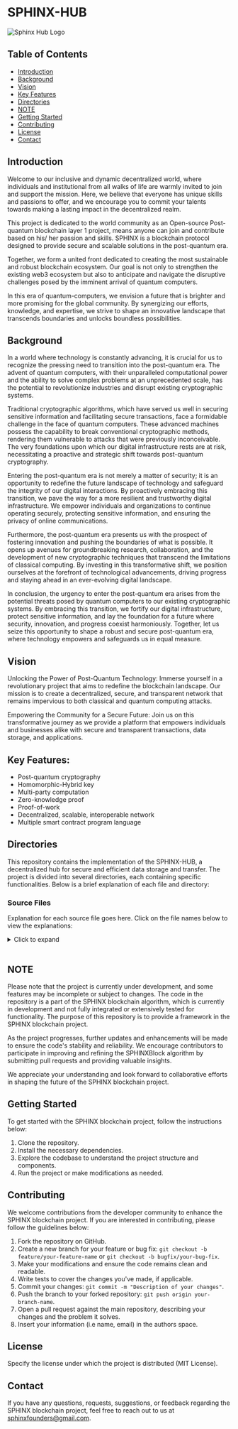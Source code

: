 # SPHINX-HUB

![Sphinx Hub Logo](https://github.com/SPHINX-HUB-ORG/SPHINX-HUB/blob/main/asset/logo3-01.jpg)

## Table of Contents

- [Introduction](#introduction)
- [Background](#background)
- [Vision](#vision)
- [Key Features](#key-features)
- [Directories](#directories)
- [NOTE](#note)
- [Getting Started](#getting-started)
- [Contributing](#contributing)
- [License](#license)
- [Contact](#contact)

## Introduction

Welcome to our inclusive and dynamic decentralized world, where individuals and institutional from all walks of life are warmly invited to join and support the mission. Here, we believe that everyone has unique skills and passions to offer, and we encourage you to commit your talents towards making a lasting impact in the decentralized realm.

This project is dedicated to the world community as an Open-source Post-quantum blockchain layer 1 project, means anyone can join and contribute based on his/ her passion and skills. SPHINX is a blockchain protocol designed to provide secure and scalable solutions in the post-quantum era.

Together, we form a united front dedicated to creating the most sustainable and robust blockchain ecosystem. Our goal is not only to strengthen the existing web3 ecosystem but also to anticipate and navigate the disruptive challenges posed by the imminent arrival of quantum computers.

In this era of quantum-computers, we envision a future that is brighter and more promising for the global community. By synergizing our efforts, knowledge, and expertise, we strive to shape an innovative landscape that transcends boundaries and unlocks boundless possibilities.

## Background

In a world where technology is constantly advancing, it is crucial for us to recognize the pressing need to transition into the post-quantum era. The advent of quantum computers, with their unparalleled computational power and the ability to solve complex problems at an unprecedented scale, has the potential to revolutionize industries and disrupt existing cryptographic systems.

Traditional cryptographic algorithms, which have served us well in securing sensitive information and facilitating secure transactions, face a formidable challenge in the face of quantum computers. These advanced machines possess the capability to break conventional cryptographic methods, rendering them vulnerable to attacks that were previously inconceivable. The very foundations upon which our digital infrastructure rests are at risk, necessitating a proactive and strategic shift towards post-quantum cryptography.

Entering the post-quantum era is not merely a matter of security; it is an opportunity to redefine the future landscape of technology and safeguard the integrity of our digital interactions. By proactively embracing this transition, we pave the way for a more resilient and trustworthy digital infrastructure. We empower individuals and organizations to continue operating securely, protecting sensitive information, and ensuring the privacy of online communications.

Furthermore, the post-quantum era presents us with the prospect of fostering innovation and pushing the boundaries of what is possible. It opens up avenues for groundbreaking research, collaboration, and the development of new cryptographic techniques that transcend the limitations of classical computing. By investing in this transformative shift, we position ourselves at the forefront of technological advancements, driving progress and staying ahead in an ever-evolving digital landscape.

In conclusion, the urgency to enter the post-quantum era arises from the potential threats posed by quantum computers to our existing cryptographic systems. By embracing this transition, we fortify our digital infrastructure, protect sensitive information, and lay the foundation for a future where security, innovation, and progress coexist harmoniously. Together, let us seize this opportunity to shape a robust and secure post-quantum era, where technology empowers and safeguards us in equal measure.

## Vision

Unlocking the Power of Post-Quantum Technology:
Immerse yourself in a revolutionary project that aims to redefine the blockchain landscape. Our mission is to create a decentralized, secure, and transparent network that remains impervious to both classical and quantum computing attacks.

Empowering the Community for a Secure Future:
Join us on this transformative journey as we provide a platform that empowers individuals and businesses alike with secure and transparent transactions, data storage, and applications.

## Key Features:
- Post-quantum cryptography
- Homomorphic-Hybrid key
- Multi-party computation
- Zero-knowledge proof
- Proof-of-work
- Decentralized, scalable, interoperable network
- Multiple smart contract program language

## Directories

This repository contains the implementation of the SPHINX-HUB, a decentralized hub for secure and efficient data storage and transfer. The project is divided into several directories, each containing specific functionalities. Below is a brief explanation of each file and directory:

### Source Files

Explanation for each source file goes here. Click on the file names below to view the explanations:

<details>
<summary>Click to expand</summary>
<br>

### 1. [Asset.cpp](https://github.com/SPHINX-HUB-ORG/SPHINX-HUB/blob/main/src/Asset.cpp)

1. Class $SPX - The Crypto Asset:
- Represents a cryptocurrency asset with properties like id, name, and owner.
- It has functions to get and set the id, name, and owner.
- The buy function allows someone to buy this crypto asset by updating the ownership.

2. Class AssetManager - Managing Assets:
- Handles the management of SPX crypto assets, including issuance, transfers, and ownership changes.
- It has functions like buySPX, issueSPX, setOwner, and transferSPX.

3. Generating a Unique ID:
- The generateUniqueId function creates a unique ID for assets using cryptographic key pairs (hybrid keys).
- The generated ID is based on the asset's public key.

4. Paying Transaction Fee:
- The payTransactionFee function handles transaction fees for asset operations.
- It is called after asset-related operations to deduct transaction fees from the payer's account.

5. Finding an Asset:
- The findAsset function searches for an asset with a given ID in the blockchain data.
- It returns a pointer to the asset if found, otherwise, it returns nullptr.

6. Halving Block Reward:
- The halveBlockReward function is called when the halving threshold is reached (e.g., every 210,000 blocks).
- It reduces the block reward or token issuance rate by halving it.

7. Generating Transaction Data:
- The generateTransactionData function creates transaction data for storing on the blockchain.
- It creates a transaction with inputs and outputs and serializes it to JSON format.
- The transaction is then signed with a private key to generate a signature for verification.

8. Asset Management Parameters:
The class contains parameters like totalSupply, maxSupply, halvingThreshold, and blockReward.
These parameters define the total supply of assets, maximum supply (e.g., 50 million), halving threshold, and initial block reward.
  
### 2. [Block.cpp](https://github.com/SPHINX-HUB-ORG/SPHINX-HUB/blob/main/src/Block.cpp)

1. Constructor:
- There are two constructors for creating a Block object.
- The first constructor takes the previousHash of the previous block and initializes other member variables like blockHeight, nonce, and difficulty.
- The second constructor adds a version parameter to set the block's version.

2. Function addTransaction:
- This function is used to add a transaction to the block.
- It takes a transaction as a string and appends it to the transactions_ vector.

3. Function calculateBlockHash:
- This function calculates the hash of the entire block's data (excluding the signature) using the SPHINXHash::SPHINX_256 function.
- It concatenates previousHash_, timestamp_, and all the transactions in transactions_ to form the data.
- The resulting data is then hashed using the SPHINX_256 hash function, and the hash is returned.

4. Function calculateMerkleRoot:
- This function calculates the Merkle root hash of the transactions in the block using the SPHINXMerkleBlock::constructMerkleTree function.
- The constructMerkleTree function is called with the transactions_ vector, and the resulting Merkle root is returned.

5. Function signMerkleRoot:
- This function signs the provided Merkle root with the SPHINCS+ private key and stores the signature and Merkle root in the block.
- The signature_ is set using the SPHINXSign::sign_data function with the provided private key.
- The storedMerkleRoot_ is set with the input merkleRoot.

6. Function verifySignature:
- This function verifies the block's signature using the provided public key.
- It calculates the block hash using the calculateBlockHash function and then calls the SPHINXSign::verify_data function with the block hash, signature, and public key.
- Returns true if the signature is valid, otherwise false.

7. Function verifyMerkleRoot:
- This function verifies the stored Merkle root with the given public key.
- It calls the merkleBlock.verifyMerkleRoot function with the storedMerkleRoot_ and transactions_.
- Returns true if the Merkle root is valid, otherwise false.

8. Function verifyBlock:
- This function verifies the entire block with the given public key by calling verifySignature and verifyMerkleRoot.
- Returns true if both the signature and Merkle root are valid, otherwise false.

9. Function mineBlock:
- This function is used to mine the block with the given difficulty.
- It attempts to find a valid block hash that meets the specified difficulty level (starting with leading zeros).
- It repeatedly increments the nonce_ value and recalculates the block hash until a valid hash is found.
- Once a valid hash is found, the function updates the UTXO (Unspent Transaction Outputs) set based on the transactions included in the block and returns true.
- If no valid hash is found, the function returns false.

10. Serialization and Deserialization Functions:
- Functions like toJson, fromJson, save, and load handle serialization and deserialization of the block data to/from JSON format and files.
Functions for Database Interaction:
- saveToDatabase and loadFromDatabase are used to save and load block data to/from a distributed database using the SPHINXDb::DistributedDb class.

11. Getter Functions:
- Various getter functions (e.g., getPreviousHash, getMerkleRoot, getSignature, etc.) are provided to access the private member variables of the Block class.
- These functions together form the core functionality of the SPHINXBlock::Block class, which is used to represent and manage individual blocks in a blockchain.

### 3. [Blockmanager.cpp](https://github.com/SPHINX-HUB-ORG/SPHINX-HUB/blob/main/src/BlockManager.cpp)

The Block Manager plays a pivotal role in the synchronization, validation, and storage of blocks. It handles incoming blocks from the network, ensures consensus rules are followed, and validates each block's transactions before incorporating them into the blockchain. Additionally, the Block Manager maintains the local copy of the blockchain, tracking the longest valid chain to maintain the network's consensus.

Within "BlockManager.cpp," you will find functions that facilitate block retrieval, storage, and organization. It coordinates with other components, such as the consensus mechanism and network communication, to ensure a coherent and consistent blockchain state across all nodes.

### 4. [Chain.cpp](https://github.com/SPHINX-HUB-ORG/SPHINX-HUB/blob/main/src/Chain.cpp)

Supports various operations like adding blocks, transferring funds between chains and shards, performing atomic swaps, and handling bridge transactions. Let's focus on the key functions and their purposes:

- addBlock: This function adds a new block to the blockchain. Before adding the block, it verifies the block's validity using a public key (SPHINXPubKey). If the block is valid, it is added to the chain.

- transferFromSidechain: This function transfers a block from a sidechain to the main chain. It first verifies the block's validity using a public key (SPHINXPubKey). If valid, the block is added to the main chain.

- handleBridgeTransaction: This function handles a bridge transaction, which involves transferring funds from one chain to another. It validates the transaction and, if valid, adds it to the target chain.

- performAtomicSwap: This function performs an atomic swap between the current chain and a target chain. Atomic swaps allow two parties to exchange assets atomically without the need for a trusted third party. The function verifies the validity of the transactions and balances before executing the swap.

- toJson and fromJson: These functions are used to convert the chain data to and from JSON format for storage and communication.

- getBalance and updateBalance: These functions manage the balances of addresses on the chain.

- createShard, joinShard, and transferToShard: These functions are used to create and manage shards, which are separate chains connected to the main chain.

- performShardAtomicSwap: This function performs an atomic swap between the current shard and a target shard.

The code is designed to be interoperable, meaning it supports interactions between different chains and shards through functions like transferFromSidechain, handleBridgeTransaction, and performShardAtomicSwap. It is also scalable as it supports the creation and management of multiple shards, allowing for better resource utilization and transaction processing.


### 5. [Chainmanager.cpp](https://github.com/SPHINX-HUB-ORG/SPHINX-HUB/blob/main/src/ChainManager.cpp)

The Chain Manager acts as the central hub for blockchain management, providing functionalities for chain synchronization, conflict resolution, and chain selection. It ensures that all nodes in the network have the most up-to-date and consistent view of the blockchain. When conflicts or forks occur, the Chain Manager applies consensus rules to determine the longest valid chain, resolving any discrepancies and maintaining the blockchain's single source of truth.

In "ChainManager.cpp," you will find code for handling incoming blocks from the network, verifying their validity, and incorporating them into the local blockchain. It coordinates with other components, such as the Block Manager and Consensus Mechanism, to achieve network-wide consensus and ensure the blockchain's security and integrity.

The proper functioning of "ChainManager.cpp" is crucial to the stability and trustworthiness of the SPHINX-HUB blockchain. It plays a pivotal role in maintaining a unified and consistent view of the blockchain across all nodes, supporting the network's decentralization and facilitating secure and transparent transactions.

### 6. [Checksum.cpp](https://github.com/SPHINX-HUB-ORG/SPHINX-HUB/blob/main/src/Checksum.cpp)

Checksum function inspiration from bitcoin.

1. Generating address:
SPHINX addresses are derived from a public key through a series of cryptographic transformations.
A checksum is added to the address to provide a way of verifying its validity.
The address includes both the public key and the checksum.


2. Address verification:
- When a user wants to send funds to a SPHINX address, the recipient provides the address to the sender.
- The sender uses the address to validate the checksum.
- The checksum is recalculated from the address (excluding the existing checksum), and it should match the original checksum provided by the recipient.
- If the checksums match, the sender can be confident that the address is valid and funds will be sent to the intended recipient.

3. Error prevention:
- If the address is mistyped or contains errors, the checksum verification will fail, preventing the sender from sending funds to an incorrect or non-existent address.
- This helps reduce the risk of funds being lost due to human error.


### 7. [Client_http.cpp](https://github.com/SPHINX-HUB-ORG/SPHINX-HUB/blob/main/src/Client_http.cpp)

1. Handling HTTP Requests:
- The file contains functions and classes that handle incoming HTTP requests from clients or other nodes in the network.
- These functions are responsible for processing the requests and generating appropriate responses.

2. Verifying Requests:
- The "Client_http.cpp" file might include mechanisms to verify the authenticity and integrity of incoming requests.
- This could involve checking digital signatures, validating data formats, and ensuring that the requests comply with the protocol's specifications.

3. Sending HTTP Responses:
- After processing incoming requests, the "Client_http.cpp" file would generate appropriate HTTP responses to be sent back to the requesting clients or nodes.
- Responses could include data, status codes, or error messages, depending on the nature of the request.

4.Interacting with Other Modules:
- "Client_http.cpp"interact with other modules within the blockchain system, such as the consensus mechanism, blockchain data storage, or transaction processing components.
- This interaction ensures that incoming requests are handled appropriately and that the blockchain operates smoothly.

5. Handling Errors and Exception Handling:
- The file contains error handling and exception management mechanisms to deal with unexpected situations gracefully.
Proper error handling is crucial to maintaining the stability and security of the blockchain system.

### 8. [Common.cpp](https://github.com/SPHINX-HUB-ORG/SPHINX-HUB/blob/main/src/Common.cpp)

1. Utility Functions:
- Contain utility functions that perform common operations frequently needed across the blockchain system.
Examples of utility functions might include cryptographic operations, string manipulation, data conversions, and timestamp handling.
Data Structures:

- Define common data structures or data types that are used in different parts of the codebase.
These data structures may include objects, data containers, or custom data types tailored to the specific needs of the blockchain.
Configuration and Constants:

- The file could handle configurations and constants that are used throughout the blockchain system.
This might include network parameters, consensus rules, default settings, and other constant values.
Error Handling and Logging:

- Contain error handling mechanisms and logging functionalities to help debug and troubleshoot issues within the blockchain.

2. Cross-Platform Compatibility:
- If the blockchain project aims for cross-platform compatibility, "Common.cpp" might include code that ensures the system behaves consistently across different platforms and environments.

3. Modularity and Code Reusability:
- The file contributes to the overall modularity and code reusability of the blockchain project by centralizing commonly used functions and data structures.

### 9. [Hash.hpp](https://github.com/SPHINX-HUB-ORG/SPHINX-HUB/blob/main/src/Hash.hpp)

1. Function Declarations:
- Declaration functions that implement the hash function utilizing SWIFFTX with a 256-bit digest size.
- Function declarations would specify the input parameters and return type of the hash function.

2. SWIFFTX Algorithm:
- SWIFFTX is a cryptographic hash function designed to offer security and performance.

3. Data Structures and Constants:
- The file could define any necessary data structures or constants used in the hash function's implementation.
This might include buffers, state variables, or predefined constants used in the SWIFFTX algorithm.

### 10.  [Key.cpp](https://github.com/SPHINX-HUB-ORG/SPHINX-HUB/blob/main/src/Key.cpp) & [Hybrid_key.cpp](https://github.com/SPHINX-HUB-ORG/SPHINX-HUB/blob/main/src/Hybrid_Key.cpp)

The `Key.cpp` and `Hybrid_Key.cpp` leverages Post-Quantum Public-key Encryption and Key-establishment Algorithms [Crystals-kyber](https://csrc.nist.gov/Projects/post-quantum-cryptography/post-quantum-cryptography-standardization/round-3-submissions) as round-3 post-quantum winners.

In the thrilling era of quantum computers, where we find ourselves in a `Super Position` between classical and quantum realms, the choice of a hybrid key exchange scheme combining curve448 and Kyber1024 holds immense significance. Let's explore why this combination is the perfect fit.

1. Embracing the Best of Both Worlds: `curve448`, a battle-tested and widely adopted algorithm, provides a solid foundation of proven security and efficient key generation. On the other hand, `Kyber1024` represents the cutting-edge of post-quantum cryptography, designed to resist attacks from powerful quantum computers. By combining these two exceptional algorithms, we enter a "Super Position" where we benefit from the strengths of both classical and quantum-resistant cryptography.

2. Inspiration from Tech Giants: The widespread adoption of `curve448` and `Kyber1024` by the larger tech community serves as our guiding light and inspiration. These algorithms have garnered trust and confidence from experts and industry leaders, paving the way for their integration into our hybrid scheme. By following in the footsteps of these role models, we embrace a solution that is not only innovative but also aligns with industry best practices.

In this era of immense technological possibilities, the combination of `curve448` and `Kyber1024` in a hybrid key exchange scheme symbolizes our readiness to face the challenges presented by quantum computing. It demonstrates our commitment to leverage the proven track record of `curve448` and the promising resilience of `Kyber1024`. Together, these algorithms empower us to navigate the quantum landscape with confidence, ensuring the security and longevity of our cryptographic systems.

**Description and logic**;
- `Curve448` given 224-bit security level
- `Kyber-1024` given (equal AES-256) mean 256-bit security level
If we `merged` them it means we will achieve security level nearly `480-bytes`, this not lightweight but more secured


**Functions**;

- The code defines a function called `performX448KeyExchange` that performs the `curve448` key exchange given a private key, public key, and a buffer to store the shared key.

- It defines a structure called `HybridKeypair`, which holds the merged key pair consisting of a `Kyber1024` key pair and and `curve448` key pair, as well as PKE key pair, and a random number generator.

- The function `generate_hybrid_keypair` generates a hybrid key pair by generating a `Kyber1024` key pair, an `curve448` key pair, and a PKE key pair using appropriate functions. It returns the generated hybrid key pair.

- The function `deriveMasterKeyAndChainCode` is used to derive a master private key and chain code from a given seed using the `HMAC-SHA512` function. It returns the `derived master private key` and `chain code` as a pair.

- There are several utility functions defined, such as `deriveKeyHMAC_SHA512` to derive a key using `HMAC-SHA512`, `hashSWIFFTX512` to calculate the `SWIFFTX-512` hash of data, and `generateRandomNonce` to generate a random nonce.

- The function `deriveKeyHKDF` derives a key using the `HKDF` (HMAC-based Key Derivation Function) algorithm with `SHA256` as the default hash function.

- The function hash calculates the `SWIFFTX-256` hash of a given input.

- The function `generateKeyPair` generates a random private key and calculates the corresponding public key by hashing the private key.

- The function `generateAddress` generates an address from a given public key by hashing the public key and taking the first 20 bytes of the hash.

- The function `requestDigitalSignatur`e requests a digital signature for a given data using the provided hybrid key pair.

- The functions `encryptMessage` and `decryptMessage` are used to encrypt and decrypt a message, respectively, using the `Kyber1024` KEM (Key Encapsulation Mechanism).

- The functions `encapsulateHybridSharedSecret` and `decapsulateHybridSharedSecret` are used to encapsulate and decapsulate a shared secret using the `hybrid KEM`, which combines `curve448` and `Kyber1024`.

This code provides a set of functions and structures to support hybrid key generation, key exchange, encryption, decryption, and other cryptographic operations.


**The interaction and collaboration between Key.cpp and Hybrid_Key.hpp**

1. **SPHINXKey Namespace** interacts with the **SPHINXHybridKey Namespace** by calling the function `generate_hybrid_keypair` from the `SPHINXHybridKey` namespace. This function generates the hybrid keypair and its corresponding private and public keys.

2. The function `SPHINXKey::generateAddress` uses the `SPHINXHybridKey::SPHINXHash::SPHINX_256` function to hash the public key and generate an address based on the hash. This address is used for smart contract identification.

3. In `SPHINXHybridKey::generate_hybrid_keypair`, Kyber1024 and X448 keypairs are generated. The function also derives a master private key and chain code using HMAC-SHA512 from a seed value and then derives private and public keys from the master key and chain code using HMAC-SHA512.

4. The `SPHINXHybridKey` namespace provides functions to encrypt and decrypt messages using Kyber1024 for KEM (Key Encapsulation Mechanism).

5. The `SPHINXHybridKey::performX448KeyExchange` function performs the X448 key exchange.

6. The `SPHINXHybridKey` namespace also includes functions to encapsulate and decapsulate shared secrets using the hybrid KEM, combining the results of Kyber1024 and X448.

**Combined Usage**:
The combined usage of `SPHINXKey` and `SPHINXHybridKey` allows for the generation of secure hybrid keypairs that leverage the strengths of both Kyber1024 and X448 cryptographic algorithms. The hybrid keypairs can be used for various cryptographic purposes, including encryption, decryption, and key exchange, making it a versatile and robust cryptographic solution.

**NOTATION**;
The next roadmap as consideration for long term security guarantee is to completely implement Homomorphic-Hybrid key generation scheme in the [Tfhe.cpp](https://github.com/SPHINX-HUB-ORG/SPHINX-HUB/blob/main/src/Tfhe.cpp) as protocol to leverage [TFHE](https://github.com/SPHINX-HUB-ORG/SPHINX-HUB/tree/main/src/Lib/Master-Lib/tfhe-master) library to achieve homomorphic and hybrid key generation at once.


### 11. [Mempool.cpp](https://github.com/SPHINX-HUB-ORG/SPHINX-HUB/blob/main/src/Mempool.hpp)

### 12. [Merkleblock.cpp](https://github.com/SPHINX-HUB-ORG/SPHINX-HUB/blob/main/src/MerkleBlock.cpp) & [Sign.hpp](https://github.com/SPHINX-HUB-ORG/SPHINX-HUB/blob/main/src/Sign.hpp)

The `SPHINXSign` and `SPHINXMerkleBlock` namespace leverages the power of Merkle trees based on the state-of-the-art [SPHINCS+](https://sphincs.org/) principle, which emerged as the 4th winner in the "Post-Quantum" cryptography competition held by the National Institute of Standards and Technology ([NIST](https://www.nist.gov/publications/breaking-category-five-sphincs-sha-256)).

SPHINCS+ (Stateless PHotonic Isogeny-based Signature Scheme) is a groundbreaking hybrid signature scheme that combines robust hash-based, code-based, and isogeny-based cryptographic components. Its primary goal is to achieve two critical properties: `statelessness` and `post-quantum` security.

In the advent of quantum computers, which have the potential to render traditional cryptographic algorithms vulnerable, the elimination or reduction of reliance on state becomes imperative. Quantum computers, with their ability to exist in multiple states simultaneously, pose significant risks to storing sensitive content in state. The concept of `statelessness` in SPHINCS+ aims to mitigate these risks by eliminating the reliance on state, providing resilience against attacks by powerful quantum computers.

Unlike alternative post-quantum digital signature algorithms such as [Crystals-dilithium](https://pq-crystals.org/dilithium/) which offer high levels of security but are susceptible to "side-channel attacks", side channel atttack means attack on devices, the bad actors can attack on devices to found the "Sign" then it can to used to sign any message that their want, our decision to employ SPHINCS+ as the foundation for our Merkle tree scheme and digital signature scheme ensures both the robustness against quantum adversaries and resistance to side-channel attacks.

With the `SPHINXMerkleBlock` namespace, we empower developers to harness the advanced capabilities of SPHINCS+ and build secure, future-proof applications that can withstand the challenges posed by the dawn of the quantum era.

We know that Hash-Based digital signature scheme is not lattice-based and relly on the strengthness of the hash-function, thats why our default [SPHINXHash](https://github.com/ChyKusuma/SPHINXHash) hash function is based on SWIFFTX which is rely on "Lattice-based", here our purposed is try to achieve both `Statelessness` and `Lattice-based` together at once.

Digital signature scheme like [Gottesman-chuang](https://www.researchgate.net/publication/2186040_Quantum_Digital_Signatures) its trully guarantee by Quantum-Laws, we aware about that, but it's still too expensive technology, its needed new infrastructure, new hardware, a lot of money will only spent into infrastructure, so for today its not solution for us and not applicable. One day, when the world already build the quantum infrastructure i.e Quantum Key Distribution we believed our construction will more safe.


Function

1. JSON and SPHINXKey Namespace

- The code starts with the use of `JSON` library with the alias json from the `nlohmann namespace`.
- Next, a namespace called `SPHINXKey` is declared, which contains a type `SPHINXPubKey` representing a `vector of unsigned` characters. It seems to be used for public keys.

2. Forward Declarations

- Three functions are forward-declared, which means their actual implementation is provided later in the code.
    - These functions are:
    - `generateOrRetrieveSecretKeySeed`: It's expected to generate or retrieve a secret key seed.
    - `generateOrRetrievePublicKeySeed`: It's expected to generate or retrieve a public key seed.
    - `verifySignature`: It's expected to verify a signature using a public key.

3. SPHINXMerkleBlock Namespace

- A new namespace named `SPHINXMerkleBlock` is defined, encapsulating all the classes and functions related to constructed the Merkle block.

4. Transaction class 
 
- The Transaction class represents a transaction and contains `data, signature`, and `publicKey` as its member variables.
It provides a member function `toJson()` to convert the transaction data into a `JSON-formatted` string.

5. Constants

- Several constants are declared, such as `SPHINCS_N, SPHINCS_H, SPHINCS_D, etc`., which might be used to call function from SPHINCS+ library.

6. SignedTransaction Structure

- The `SignedTransactio`n structure represents a signed transaction and includes `transaction, transactionData, data, signature`, and `publicKey` as its members.

7. MerkleBlock class 

- The MerkleBlock class represents a `Merkle block` and includes several helper classes for `Merkle tree` construction: `ForsConstruction, WotsConstruction, HypertreeConstruction`, and `XmssConstruction`.
  - First the hash function used default hash function in library based on `SHAKE256 robust scheme`
  - Then it hashing again using `SPHINXHash` to ensure long term usage.

- It also contains functions for constructing the Merkle tree `(constructMerkleTree)` and verifying the Merkle root `(verifyMerkleRoot)`.

8. Calculate block header

- This function takes the `previous block hash, Merkle root, timestamp`, and `nonce` as inputs and returns the hash of the block's header data.

9. verifyIntegrity Function

This function calls `verifyBlock` and `verifyChain` functions from `Verify.hpp` and prints the results of block and chain integrity verification.

10. sphinxKeyToString Function

- This function converts the SPHINX public key to a string representation.

11. generateHybridKeyPair Function

- This function generates a hybrid key pair using functions from `Key.cpp` It returns the private key as a string and the public key as a `SPHINXKey::SPHINXPubKey`.

12. MerkleTree Construction

- The `constructMerkleTree` function recursively constructs the Merkle tree from a vector of signed transactions.
verifyMerkleRoot Function

13 verifyMerkleRoot Function

- The verifyMerkleRoot function verifies the Merkle root against a vector of transactions, ensuring the validity of transactions using their signatures.

14. hashTransactions Function

- This function calculates the hash of two transactions using the `SPHINX_256` hash function.

15. buildMerkleRoot Function

- This function constructs the Merkle root from a vector of transactions using recursion.

16. Signing and Key Generation Functions

- The sign function is used for signing a message using the SPHINCS signature scheme.
  
- The nested classes `ForsConstruction, WotsConstruction, HypertreeConstruction`, and `XmssConstruction` handle various steps in constructing the `Merkle tree`, involving different cryptographic functions.

17. Verification Function
- The verifySignature function is used to verify the signature of a transaction using the provided public key.

These components work together to provide functionality for constructing and verifying Merkle trees using the SPHINCS+ cryptographic scheme.

*NOTATION

1.  In the provided code for "sign.hpp" and "merkleblock.cpp" the SPHINCS+ implementation appears to be stateless. The functions for `signing` and `verifying` transactions do not rely on any previous state or stored information, and the signing process is done independently for each transaction.

2. The next roadmap is to add additional features to used [Multi-party Computation](https://github.com/SPHINX-HUB-ORG/SPHINX-HUB/tree/main/src/Lib/MPC) in this digital signature scheme, we needed to created protocol to interact with the library to provided secure digital signature scheme to ensure long term security guarantee.


### 13. [Miner.cpp](https://github.com/SPHINX-HUB-ORG/SPHINX-HUB/blob/main/src/Miner.cpp)

### 14. [Node.cpp](https://github.com/SPHINX-HUB-ORG/SPHINX-HUB/blob/main/src/Node.cpp)

### 15. [Params.cpp](https://github.com/SPHINX-HUB-ORG/SPHINX-HUB/blob/main/src/Params.cpp)

### 16. [Plotpow.cpp](https://github.com/SPHINX-HUB-ORG/SPHINX-HUB/blob/main/src/PlotPoW.hpp)

### 17. [PoW.hpp](https://github.com/SPHINX-HUB-ORG/SPHINX-HUB/blob/main/src/PoW.hpp)

### 18. [Requests.hpp](https://github.com/SPHINX-HUB-ORG/SPHINX-HUB/blob/main/src/Requests.hpp)

### 19. [Script.cpp](https://github.com/SPHINX-HUB-ORG/SPHINX-HUB/blob/main/src/Script.cpp)

### 20. [Server.cpp](https://github.com/SPHINX-HUB-ORG/SPHINX-HUB/blob/main/src/Server_http.cpp)

### 21. [Tfhe.cpp](https://github.com/SPHINX-HUB-ORG/SPHINX-HUB/blob/main/src/Tfhe.cpp)

### 22. [Transaction.cpp](https://github.com/SPHINX-HUB-ORG/SPHINX-HUB/blob/main/src/Transaction.cpp)

### 23. [Utils.cpp](https://github.com/SPHINX-HUB-ORG/SPHINX-HUB/blob/main/src/Utils.cpp)

### 24. [Utxo.cpp](https://github.com/SPHINX-HUB-ORG/SPHINX-HUB/blob/main/src/Utxo.cpp)

### 25. [Verify.hpp](https://github.com/SPHINX-HUB-ORG/SPHINX-HUB/blob/main/src/Verify.hpp)

### 26. [Wallet.cpp](https://github.com/SPHINX-HUB-ORG/SPHINX-HUB/blob/main/src/Wallet.cpp)

### 27. [Base58.c](https://github.com/SPHINX-HUB-ORG/SPHINX-HUB/blob/main/src/base58.c)

### 28. [Base58check.cpp](https://github.com/SPHINX-HUB-ORG/SPHINX-HUB/blob/main/src/base58check.cpp)

### 29. [db.cpp](https://github.com/SPHINX-HUB-ORG/SPHINX-HUB/blob/main/src/db.cpp)

</details>
<br>


## NOTE

Please note that the project is currently under development, and some features may be incomplete or subject to changes. The code in the repository is a part of the SPHINX blockchain algorithm, which is currently in development and not fully integrated or extensively tested for functionality. The purpose of this repository is to provide a framework in the SPHINX blockchain project.

As the project progresses, further updates and enhancements will be made to ensure the code's stability and reliability. We encourage contributors to participate in improving and refining the SPHINXBlock algorithm by submitting pull requests and providing valuable insights.

We appreciate your understanding and look forward to collaborative efforts in shaping the future of the SPHINX blockchain project.


## Getting Started
To get started with the SPHINX blockchain project, follow the instructions below:

1. Clone the repository.
2. Install the necessary dependencies.
3. Explore the codebase to understand the project structure and components.
4. Run the project or make modifications as needed.


## Contributing

We welcome contributions from the developer community to enhance the SPHINX blockchain project. If you are interested in contributing, please follow the guidelines below:

1. Fork the repository on GitHub.
2. Create a new branch for your feature or bug fix: `git checkout -b feature/your-feature-name` or `git checkout -b bugfix/your-bug-fix`.
3. Make your modifications and ensure the code remains clean and readable.
4. Write tests to cover the changes you've made, if applicable.
5. Commit your changes: `git commit -m "Description of your changes"`.
6. Push the branch to your forked repository: `git push origin your-branch-name`.
7. Open a pull request against the main repository, describing your changes and the problem it solves.
8. Insert your information (i.e name, email) in the authors space.

## License
Specify the license under which the project is distributed (MIT License).

## Contact
If you have any questions, requests, suggestions, or feedback regarding the SPHINX blockchain project, feel free to reach out to us at [sphinxfounders@gmail.com](mailto:sphinxfounders@gmail.com).
